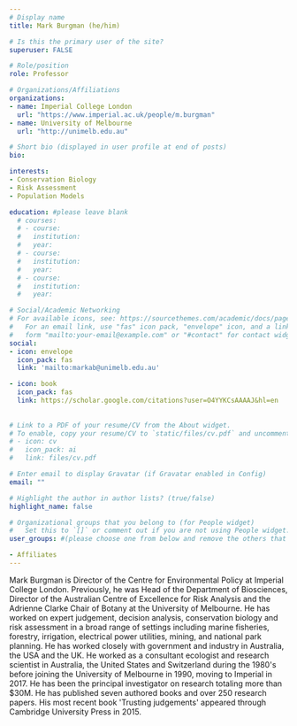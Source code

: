 ```yaml
---
# Display name
title: Mark Burgman (he/him)

# Is this the primary user of the site?
superuser: FALSE

# Role/position
role: Professor

# Organizations/Affiliations
organizations:
- name: Imperial College London
  url: "https://www.imperial.ac.uk/people/m.burgman"
- name: University of Melbourne
  url: "http://unimelb.edu.au"

# Short bio (displayed in user profile at end of posts)
bio: 

interests:
- Conservation Biology
- Risk Assessment
- Population Models

education: #please leave blank
  # courses:
  # - course:
  #   institution:
  #   year:
  # - course:
  #   institution:
  #   year:
  # - course:
  #   institution:
  #   year:

# Social/Academic Networking
# For available icons, see: https://sourcethemes.com/academic/docs/page-builder/#icons
#   For an email link, use "fas" icon pack, "envelope" icon, and a link in the
#   form "mailto:your-email@example.com" or "#contact" for contact widget.
social:
- icon: envelope
  icon_pack: fas
  link: 'mailto:markab@unimelb.edu.au'

- icon: book
  icon_pack: fas
  link: https://scholar.google.com/citations?user=O4YYKCsAAAAJ&hl=en
    
  
# Link to a PDF of your resume/CV from the About widget.
# To enable, copy your resume/CV to `static/files/cv.pdf` and uncomment the lines below.
# - icon: cv
#   icon_pack: ai
#   link: files/cv.pdf

# Enter email to display Gravatar (if Gravatar enabled in Config)
email: ""

# Highlight the author in author lists? (true/false)
highlight_name: false

# Organizational groups that you belong to (for People widget)
#   Set this to `[]` or comment out if you are not using People widget.
user_groups: #(please choose one from below and remove the others that aren't needed)

- Affiliates
---
```



Mark Burgman is Director of the Centre for Environmental Policy at Imperial College London. Previously, he was Head of the Department of Biosciences, Director of the Australian Centre of Excellence for Risk Analysis and the Adrienne Clarke Chair of Botany at the University of Melbourne. He has worked on expert judgement, decision analysis, conservation biology and risk assessment in a broad range of settings including marine fisheries, forestry, irrigation, electrical power utilities, mining, and national park planning. He has worked closely with government and industry in Australia, the USA and the UK. He worked as a consultant ecologist and research scientist in Australia, the United States and Switzerland during the 1980's before joining the University of Melbourne in 1990, moving to Imperial in 2017. He has been the principal investigator on research totaling more than $30M.  He has published seven authored books and over 250 research papers. His most recent book 'Trusting judgements' appeared through Cambridge University Press in 2015. 
